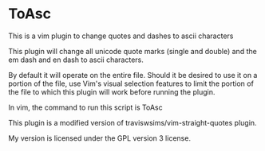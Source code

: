 # ToAsc
This is a vim plugin to change quotes and dashes to ascii characters

This plugin will change all unicode quote marks (single and double) and the em dash and en dash  to ascii characters.

By default it will operate on the entire file. Should it be desired to use it on a portion of the file, use Vim's visual selection features to limit the portion of the file to which this plugin will work before running the plugin.

In vim, the command to run this script is ToAsc

This plugin is a modified version of traviswsims/vim-straight-quotes plugin.

My version is licensed under the GPL version 3 license.
